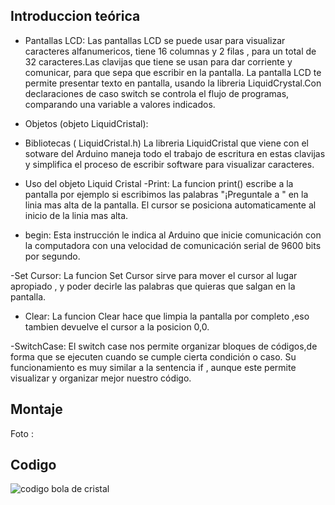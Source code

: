 ## Introduccion teórica

- Pantallas LCD:
 Las pantallas LCD se puede usar para visualizar caracteres alfanumericos, tiene 16 columnas y 2 filas , para un total de 32 caracteres.Las clavijas que tiene 
 se usan para dar corriente y comunicar, para que sepa que escribir en la pantalla.
 La pantalla LCD te permite presentar texto en pantalla, usando la libreria LiquidCrystal.Con declaraciones de caso switch se controla el flujo de programas, comparando
 una variable a valores indicados.
 
- Objetos (objeto LiquidCristal):



- Bibliotecas ( LiquidCristal.h)
 La libreria LiquidCristal que viene con el sotware del Arduino maneja todo el trabajo de escritura en estas clavijas y simplifica el proceso de escribir software 
 para visualizar caracteres.

- Uso del objeto Liquid Cristal 
-Print: 
La funcion print() escribe a la pantalla por ejemplo si escribimos las palabras "¡Preguntale a " en la linia mas alta de la pantalla.
El cursor se posiciona automaticamente al inicio de la linia mas alta.


- begin:
 Esta instrucción le indica al Arduino que inicie comunicación con la computadora con una velocidad de comunicación serial de 9600 bits por segundo.

-Set Cursor:
La funcion Set Cursor sirve para mover el cursor al lugar apropiado , y poder decirle las palabras que quieras que salgan en la pantalla.

- Clear: 
La funcion Clear hace que limpia la pantalla por completo ,eso tambien devuelve el cursor a la posicion 0,0.

-SwitchCase:
El switch case nos permite organizar bloques de códigos,de forma que se ejecuten cuando se cumple cierta condición o caso.
Su funcionamiento es muy similar a la sentencia if , aunque este permite visualizar y organizar mejor nuestro código.


## Montaje 
Foto :

## Codigo

![codigo bola de cristal](https://github.com/aRnAu1012/arduino./blob/main/bola_de_cristal.ino)


